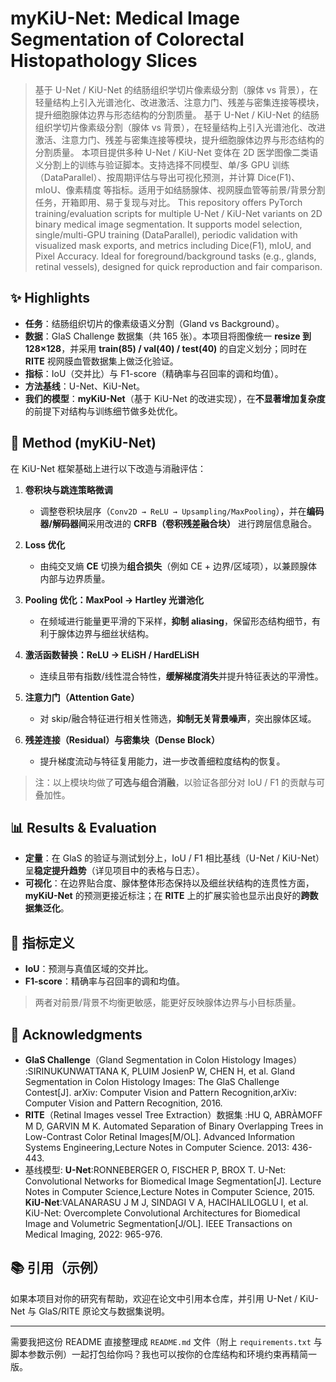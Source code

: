 # myKiU-Net: Medical Image Segmentation of Colorectal Histopathology Slices

> 基于 U-Net / KiU-Net 的结肠组织学切片像素级分割（腺体 vs 背景），在轻量结构上引入光谱池化、改进激活、注意力门、残差与密集连接等模块，提升细胞腺体边界与形态结构的分割质量。
> 基于 U-Net / KiU-Net 的结肠组织学切片像素级分割（腺体 vs 背景），在轻量结构上引入光谱池化、改进激活、注意力门、残差与密集连接等模块，提升细胞腺体边界与形态结构的分割质量。
本项目提供多种 U-Net / KiU-Net 变体在 2D 医学图像二类语义分割上的训练与验证脚本。支持选择不同模型、单/多 GPU 训练（DataParallel）、按周期评估与导出可视化预测，并计算 Dice(F1)、mIoU、像素精度 等指标。适用于如结肠腺体、视网膜血管等前景/背景分割任务，开箱即用、易于复现与对比。
> This repository offers PyTorch training/evaluation scripts for multiple U-Net / KiU-Net variants on 2D binary medical image segmentation. It supports model selection, single/multi-GPU training (DataParallel), periodic validation with visualized mask exports, and metrics including Dice(F1), mIoU, and Pixel Accuracy. Ideal for foreground/background tasks (e.g., glands, retinal vessels), designed for quick reproduction and fair comparison.

## ✨ Highlights

* **任务**：结肠组织切片的像素级语义分割（Gland vs Background）。
* **数据**：GlaS Challenge 数据集（共 165 张）。本项目将图像统一 **resize 到 128×128**，并采用 **train(85) / val(40) / test(40)** 的自定义划分；同时在 **RITE** 视网膜血管数据集上做泛化验证。
* **指标**：IoU（交并比）与 F1-score（精确率与召回率的调和均值）。
* **方法基线**：U-Net、KiU-Net。
* **我们的模型**：**myKiU-Net**（基于 KiU-Net 的改进实现），在**不显著增加复杂度**的前提下对结构与训练细节做多处优化。

## 🧠 Method (myKiU-Net)

在 KiU-Net 框架基础上进行以下改造与消融评估：

1. **卷积块与跳连策略微调**

   * 调整卷积块层序（`Conv2D → ReLU → Upsampling/MaxPooling`），并在**编码器/解码器间**采用改进的 **CRFB（卷积残差融合块）** 进行跨层信息融合。
2. **Loss 优化**

   * 由纯交叉熵 **CE** 切换为**组合损失**（例如 CE + 边界/区域项），以兼顾腺体内部与边界质量。
3. **Pooling 优化：MaxPool → Hartley 光谱池化**

   * 在频域进行能量更平滑的下采样，**抑制 aliasing**，保留形态结构细节，有利于腺体边界与细丝状结构。
4. **激活函数替换：ReLU → ELiSH / HardELiSH**

   * 连续且带有指数/线性混合特性，**缓解梯度消失**并提升特征表达的平滑性。
5. **注意力门（Attention Gate）**

   * 对 skip/融合特征进行相关性筛选，**抑制无关背景噪声**，突出腺体区域。
6. **残差连接（Residual）与密集块（Dense Block）**

   * 提升梯度流动与特征复用能力，进一步改善细粒度结构的恢复。

> 注：以上模块均做了**可选与组合消融**，以验证各部分对 IoU / F1 的贡献与可叠加性。

## 📊 Results & Evaluation

* **定量**：在 GlaS 的验证与测试划分上，IoU / F1 相比基线（U-Net / KiU-Net）呈**稳定提升趋势**（详见项目中的表格与日志）。
* **可视化**：在边界贴合度、腺体整体形态保持以及细丝状结构的连贯性方面，**myKiU-Net** 的预测更接近标注；在 **RITE** 上的扩展实验也显示出良好的**跨数据集泛化**。

## 🔬 指标定义

* **IoU**：预测与真值区域的交并比。
* **F1-score**：精确率与召回率的调和均值。

> 两者对前景/背景不均衡更敏感，能更好反映腺体边界与小目标质量。


## 🙏 Acknowledgments

* **GlaS Challenge**（Gland Segmentation in Colon Histology Images） :SIRINUKUNWATTANA K, PLUIM JosienP W, CHEN H, et al. Gland Segmentation in Colon Histology Images: The GlaS Challenge Contest[J]. arXiv: Computer Vision and Pattern Recognition,arXiv: Computer Vision and Pattern Recognition, 2016. 
* **RITE**（Retinal Images vessel Tree Extraction）数据集 :HU Q, ABRÀMOFF M D, GARVIN M K. Automated Separation of Binary Overlapping Trees in Low-Contrast Color Retinal Images[M/OL]. Advanced Information Systems Engineering,Lecture Notes in Computer Science. 2013: 436-443. 
* 基线模型:
**U-Net**:RONNEBERGER O, FISCHER P, BROX T. U-Net: Convolutional Networks for Biomedical Image Segmentation[J]. Lecture Notes in Computer Science,Lecture Notes in Computer Science, 2015.
**KiU-Net**:VALANARASU J M J, SINDAGI V A, HACIHALILOGLU I, et al. KiU-Net: Overcomplete Convolutional Architectures for Biomedical Image and Volumetric Segmentation[J/OL]. IEEE Transactions on Medical Imaging, 2022: 965-976. 


## 📚 引用（示例）

如果本项目对你的研究有帮助，欢迎在论文中引用本仓库，并引用 U-Net / KiU-Net 与 GlaS/RITE 原论文与数据集说明。

---

需要我把这份 README 直接整理成 `README.md` 文件（附上 `requirements.txt` 与脚本参数示例）一起打包给你吗？我也可以按你的仓库结构和环境约束再精简一版。
